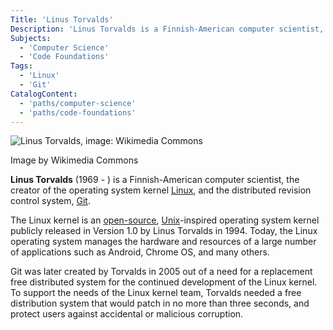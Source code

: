 ```yaml
---
Title: 'Linus Torvalds'
Description: 'Linus Torvalds is a Finnish-American computer scientist, the creator of the operating system kernel Linux, and the distributed revision control system, Git.'
Subjects:
  - 'Computer Science'
  - 'Code Foundations'
Tags:
  - 'Linux'
  - 'Git'
CatalogContent:
  - 'paths/computer-science'
  - 'paths/code-foundations'
---
```


![Linus Torvalds, image: Wikimedia Commons](https://raw.githubusercontent.com/Codecademy/docs/main/media/linus_torvalds.png)

Image by Wikimedia Commons

**Linus Torvalds** (1969 - ) is a Finnish-American computer scientist, the creator of the operating system kernel [Linux](https://www.codecademy.com/resources/docs/open-source/linux), and the distributed revision control system, [Git](https://www.codecademy.com/resources/docs/git).

The Linux kernel is an [open-source](https://www.codecademy.com/resources/docs/open-source), [Unix](https://www.codecademy.com/resources/docs/general/unix)-inspired operating system kernel publicly released in Version 1.0 by Linus Torvalds in 1994. Today, the Linux operating system manages the hardware and resources of a large number of applications such as Android, Chrome OS, and many others.

Git was later created by Torvalds in 2005 out of a need for a replacement free distributed system for the continued development of the Linux kernel. To support the needs of the Linux kernel team, Torvalds needed a free distribution system that would patch in no more than three seconds, and protect users against accidental or malicious corruption.
